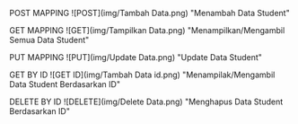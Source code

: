 POST MAPPING
![POST](img/Tambah Data.png) "Menambah Data Student"

GET MAPPING
![GET](img/Tampilkan Data.png) "Menampilkan/Mengambil Semua Data Student"

PUT MAPPING
![PUT](img/Update Data.png) "Update Data Student"

GET BY ID
![GET ID](img/Tambah Data id.png) "Menampilak/Mengambil Data Student Berdasarkan ID"

DELETE BY ID
![DELETE](img/Delete Data.png) "Menghapus Data Student Berdasarkan ID"
